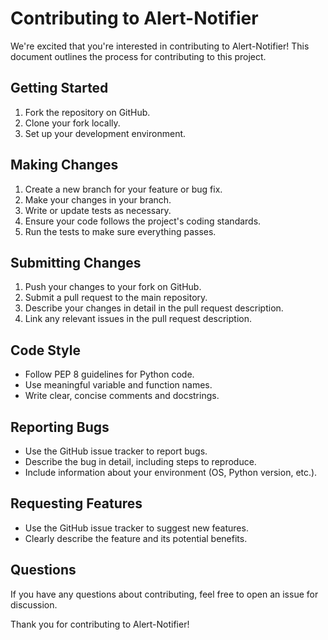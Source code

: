 # Contributing to Alert-Notifier

We're excited that you're interested in contributing to Alert-Notifier! This document outlines the process for contributing to this project.

## Getting Started

1. Fork the repository on GitHub.
2. Clone your fork locally.
3. Set up your development environment.

## Making Changes

1. Create a new branch for your feature or bug fix.
2. Make your changes in your branch.
3. Write or update tests as necessary.
4. Ensure your code follows the project's coding standards.
5. Run the tests to make sure everything passes.

## Submitting Changes

1. Push your changes to your fork on GitHub.
2. Submit a pull request to the main repository.
3. Describe your changes in detail in the pull request description.
4. Link any relevant issues in the pull request description.

## Code Style

- Follow PEP 8 guidelines for Python code.
- Use meaningful variable and function names.
- Write clear, concise comments and docstrings.

## Reporting Bugs

- Use the GitHub issue tracker to report bugs.
- Describe the bug in detail, including steps to reproduce.
- Include information about your environment (OS, Python version, etc.).

## Requesting Features

- Use the GitHub issue tracker to suggest new features.
- Clearly describe the feature and its potential benefits.

## Questions

If you have any questions about contributing, feel free to open an issue for discussion.

Thank you for contributing to Alert-Notifier!
